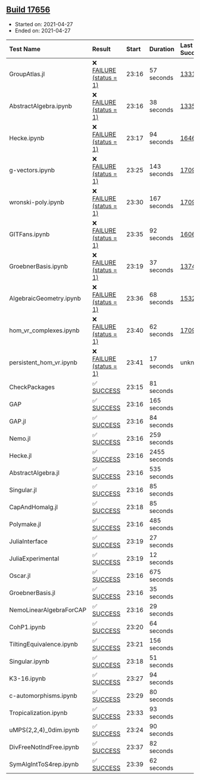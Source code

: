 ## [Build 17656](https://oscarci.mathematik.uni-kl.de/job/oscar/17656/)

* Started on: 2021-04-27
* Ended on: 2021-04-27

| Test Name    | Result | Start | Duration | Last Success | First Failure |
|:-------------|:-------|:------|:---------|:-------------|:--------------|
| GroupAtlas.jl | ❌ [FAILURE (status = 1)](https://oscarci.mathematik.uni-kl.de/job/oscar/17656/artifact/logs/build-17656/GroupAtlas.jl.log) | 23:16 | 57 seconds | [13311](https://oscarci.mathematik.uni-kl.de/job/oscar/13311/) | [13312](https://oscarci.mathematik.uni-kl.de/job/oscar/13312/) |
| AbstractAlgebra.ipynb | ❌ [FAILURE (status = 1)](https://oscarci.mathematik.uni-kl.de/job/oscar/17656/artifact/logs/build-17656/AbstractAlgebra.ipynb.log) | 23:16 | 38 seconds | [13355](https://oscarci.mathematik.uni-kl.de/job/oscar/13355/) | [13356](https://oscarci.mathematik.uni-kl.de/job/oscar/13356/) |
| Hecke.ipynb | ❌ [FAILURE (status = 1)](https://oscarci.mathematik.uni-kl.de/job/oscar/17656/artifact/logs/build-17656/Hecke.ipynb.log) | 23:17 | 94 seconds | [16463](https://oscarci.mathematik.uni-kl.de/job/oscar/16463/) | [16464](https://oscarci.mathematik.uni-kl.de/job/oscar/16464/) |
| g-vectors.ipynb | ❌ [FAILURE (status = 1)](https://oscarci.mathematik.uni-kl.de/job/oscar/17656/artifact/logs/build-17656/g-vectors.ipynb.log) | 23:25 | 143 seconds | [17099](https://oscarci.mathematik.uni-kl.de/job/oscar/17099/) | [17100](https://oscarci.mathematik.uni-kl.de/job/oscar/17100/) |
| wronski-poly.ipynb | ❌ [FAILURE (status = 1)](https://oscarci.mathematik.uni-kl.de/job/oscar/17656/artifact/logs/build-17656/wronski-poly.ipynb.log) | 23:30 | 167 seconds | [17098](https://oscarci.mathematik.uni-kl.de/job/oscar/17098/) | [17099](https://oscarci.mathematik.uni-kl.de/job/oscar/17099/) |
| GITFans.ipynb | ❌ [FAILURE (status = 1)](https://oscarci.mathematik.uni-kl.de/job/oscar/17656/artifact/logs/build-17656/GITFans.ipynb.log) | 23:35 | 92 seconds | [16068](https://oscarci.mathematik.uni-kl.de/job/oscar/16068/) | [16069](https://oscarci.mathematik.uni-kl.de/job/oscar/16069/) |
| GroebnerBasis.ipynb | ❌ [FAILURE (status = 1)](https://oscarci.mathematik.uni-kl.de/job/oscar/17656/artifact/logs/build-17656/GroebnerBasis.ipynb.log) | 23:19 | 37 seconds | [13748](https://oscarci.mathematik.uni-kl.de/job/oscar/13748/) | [13749](https://oscarci.mathematik.uni-kl.de/job/oscar/13749/) |
| AlgebraicGeometry.ipynb | ❌ [FAILURE (status = 1)](https://oscarci.mathematik.uni-kl.de/job/oscar/17656/artifact/logs/build-17656/AlgebraicGeometry.ipynb.log) | 23:36 | 68 seconds | [15322](https://oscarci.mathematik.uni-kl.de/job/oscar/15322/) | [15323](https://oscarci.mathematik.uni-kl.de/job/oscar/15323/) |
| hom_vr_complexes.ipynb | ❌ [FAILURE (status = 1)](https://oscarci.mathematik.uni-kl.de/job/oscar/17656/artifact/logs/build-17656/hom_vr_complexes.ipynb.log) | 23:40 | 62 seconds | [17099](https://oscarci.mathematik.uni-kl.de/job/oscar/17099/) | [17100](https://oscarci.mathematik.uni-kl.de/job/oscar/17100/) |
| persistent_hom_vr.ipynb | ❌ [FAILURE (status = 1)](https://oscarci.mathematik.uni-kl.de/job/oscar/17656/artifact/logs/build-17656/persistent_hom_vr.ipynb.log) | 23:41 | 17 seconds | unknown | unknown |
| CheckPackages | ✅ [SUCCESS](https://oscarci.mathematik.uni-kl.de/job/oscar/17656/artifact/logs/build-17656/CheckPackages.log) | 23:15 | 81 seconds |  |  |
| GAP | ✅ [SUCCESS](https://oscarci.mathematik.uni-kl.de/job/oscar/17656/artifact/logs/build-17656/GAP.log) | 23:16 | 165 seconds |  |  |
| GAP.jl | ✅ [SUCCESS](https://oscarci.mathematik.uni-kl.de/job/oscar/17656/artifact/logs/build-17656/GAP.jl.log) | 23:16 | 84 seconds |  |  |
| Nemo.jl | ✅ [SUCCESS](https://oscarci.mathematik.uni-kl.de/job/oscar/17656/artifact/logs/build-17656/Nemo.jl.log) | 23:16 | 259 seconds |  |  |
| Hecke.jl | ✅ [SUCCESS](https://oscarci.mathematik.uni-kl.de/job/oscar/17656/artifact/logs/build-17656/Hecke.jl.log) | 23:16 | 2455 seconds |  |  |
| AbstractAlgebra.jl | ✅ [SUCCESS](https://oscarci.mathematik.uni-kl.de/job/oscar/17656/artifact/logs/build-17656/AbstractAlgebra.jl.log) | 23:16 | 535 seconds |  |  |
| Singular.jl | ✅ [SUCCESS](https://oscarci.mathematik.uni-kl.de/job/oscar/17656/artifact/logs/build-17656/Singular.jl.log) | 23:16 | 85 seconds |  |  |
| CapAndHomalg.jl | ✅ [SUCCESS](https://oscarci.mathematik.uni-kl.de/job/oscar/17656/artifact/logs/build-17656/CapAndHomalg.jl.log) | 23:18 | 85 seconds |  |  |
| Polymake.jl | ✅ [SUCCESS](https://oscarci.mathematik.uni-kl.de/job/oscar/17656/artifact/logs/build-17656/Polymake.jl.log) | 23:16 | 485 seconds |  |  |
| JuliaInterface | ✅ [SUCCESS](https://oscarci.mathematik.uni-kl.de/job/oscar/17656/artifact/logs/build-17656/JuliaInterface.log) | 23:19 | 27 seconds |  |  |
| JuliaExperimental | ✅ [SUCCESS](https://oscarci.mathematik.uni-kl.de/job/oscar/17656/artifact/logs/build-17656/JuliaExperimental.log) | 23:19 | 12 seconds |  |  |
| Oscar.jl | ✅ [SUCCESS](https://oscarci.mathematik.uni-kl.de/job/oscar/17656/artifact/logs/build-17656/Oscar.jl.log) | 23:16 | 675 seconds |  |  |
| GroebnerBasis.jl | ✅ [SUCCESS](https://oscarci.mathematik.uni-kl.de/job/oscar/17656/artifact/logs/build-17656/GroebnerBasis.jl.log) | 23:16 | 35 seconds |  |  |
| NemoLinearAlgebraForCAP | ✅ [SUCCESS](https://oscarci.mathematik.uni-kl.de/job/oscar/17656/artifact/logs/build-17656/NemoLinearAlgebraForCAP.log) | 23:16 | 29 seconds |  |  |
| CohP1.ipynb | ✅ [SUCCESS](https://oscarci.mathematik.uni-kl.de/job/oscar/17656/artifact/logs/build-17656/CohP1.ipynb.log) | 23:20 | 64 seconds |  |  |
| TiltingEquivalence.ipynb | ✅ [SUCCESS](https://oscarci.mathematik.uni-kl.de/job/oscar/17656/artifact/logs/build-17656/TiltingEquivalence.ipynb.log) | 23:21 | 156 seconds |  |  |
| Singular.ipynb | ✅ [SUCCESS](https://oscarci.mathematik.uni-kl.de/job/oscar/17656/artifact/logs/build-17656/Singular.ipynb.log) | 23:18 | 51 seconds |  |  |
| K3-16.ipynb | ✅ [SUCCESS](https://oscarci.mathematik.uni-kl.de/job/oscar/17656/artifact/logs/build-17656/K3-16.ipynb.log) | 23:27 | 94 seconds |  |  |
| c-automorphisms.ipynb | ✅ [SUCCESS](https://oscarci.mathematik.uni-kl.de/job/oscar/17656/artifact/logs/build-17656/c-automorphisms.ipynb.log) | 23:29 | 80 seconds |  |  |
| Tropicalization.ipynb | ✅ [SUCCESS](https://oscarci.mathematik.uni-kl.de/job/oscar/17656/artifact/logs/build-17656/Tropicalization.ipynb.log) | 23:33 | 93 seconds |  |  |
| uMPS(2,2,4)_0dim.ipynb | ✅ [SUCCESS](https://oscarci.mathematik.uni-kl.de/job/oscar/17656/artifact/logs/build-17656/uMPS-2-2-4-_0dim.ipynb.log) | 23:24 | 90 seconds |  |  |
| DivFreeNotIndFree.ipynb | ✅ [SUCCESS](https://oscarci.mathematik.uni-kl.de/job/oscar/17656/artifact/logs/build-17656/DivFreeNotIndFree.ipynb.log) | 23:37 | 82 seconds |  |  |
| SymAlgIntToS4rep.ipynb | ✅ [SUCCESS](https://oscarci.mathematik.uni-kl.de/job/oscar/17656/artifact/logs/build-17656/SymAlgIntToS4rep.ipynb.log) | 23:39 | 62 seconds |  |  |
